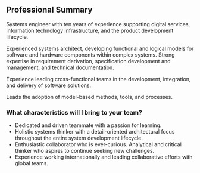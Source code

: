 ##
##

## Professional Summary

Systems engineer with ten years of experience supporting digital services, information technology infrastructure, and the product development lifecycle.

Experienced systems architect, developing functional and logical models for software and hardware components within complex systems.
Strong expertise in requirement derivation, specification development and management, and technical documentation.

Experience leading cross-functional teams in the development, integration, and delivery of software solutions.

Leads the adoption of model-based methods, tools, and processes.

### What characteristics will I bring to your team?

- Dedicated and driven teammate with a passion for learning.
- Holistic systems thinker with a detail-oriented architectural focus throughout the entire system development lifecycle.
- Enthusiastic collaborator who is ever-curious. Analytical and critical thinker who aspires to continue seeking new challenges.
- Experience working internationally and leading collaborative efforts with global teams.
